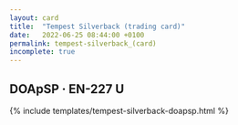 ```yaml
---
layout: card
title:  "Tempest Silverback (trading card)"
date:   2022-06-25 08:44:00 +0100
permalink: tempest-silverback_(card)
incomplete: true
---
```


## DOApSP &middot; EN-227 U

{% include templates/tempest-silverback-doapsp.html %}